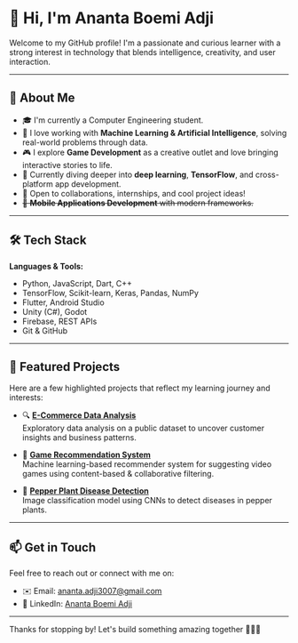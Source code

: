 # 👋 Hi, I'm Ananta Boemi Adji

Welcome to my GitHub profile! I'm a passionate and curious learner with a strong interest in technology that blends intelligence, creativity, and user interaction.

---

## 🚀 About Me

- 🎓 I'm currently a Computer Engineering student.
- 🤖 I love working with **Machine Learning & Artificial Intelligence**, solving real-world problems through data.
- 🎮 I explore **Game Development** as a creative outlet and love bringing interactive stories to life.
- 🌱 Currently diving deeper into **deep learning**, **TensorFlow**, and cross-platform app development.
- 💼 Open to collaborations, internships, and cool project ideas!
- ~~📱 **Mobile Applications Development** with modern frameworks.~~

---

## 🛠️ Tech Stack

**Languages & Tools:**
- Python, JavaScript, Dart, C++
- TensorFlow, Scikit-learn, Keras, Pandas, NumPy
- Flutter, Android Studio
- Unity (C#), Godot
- Firebase, REST APIs
- Git & GitHub

---

## 📌 Featured Projects

Here are a few highlighted projects that reflect my learning journey and interests:

- 🔍 **[E-Commerce Data Analysis](https://github.com/Nanta07/ecommerce-dashboard-streamlit)**  
  Exploratory data analysis on a public dataset to uncover customer insights and business patterns.

- 🧠 **[Game Recommendation System](https://github.com/Nanta07/game-recommendation-system)**  
  Machine learning-based recommender system for suggesting video games using content-based & collaborative filtering.

- 🌱 **[Pepper Plant Disease Detection](https://github.com/Nanta07/image-classification)**  
  Image classification model using CNNs to detect diseases in pepper plants.

---

## 📫 Get in Touch

Feel free to reach out or connect with me on:

- ✉️ Email: [ananta.adji3007@gmail.com](mailto:ananta.adji3007@gmail.com)
- 💼 LinkedIn: [Ananta Boemi Adji](https://www.linkedin.com/in/ananta-boemi-adji/)

---

Thanks for stopping by! Let's build something amazing together 👨‍💻✨
```
